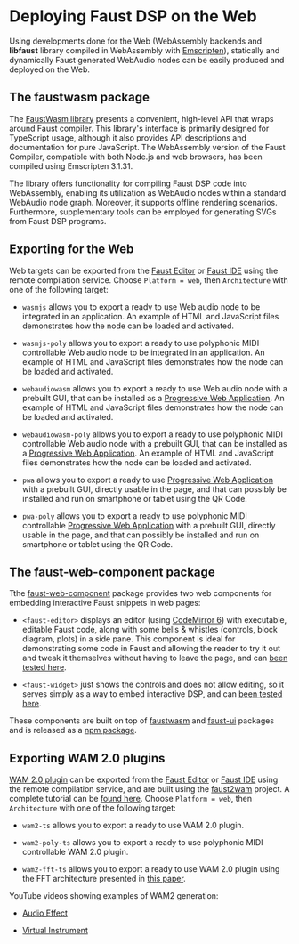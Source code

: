 # Deploying Faust DSP on the Web

Using developments done for the Web (WebAssembly backends and **libfaust** library compiled in WebAssembly with [Emscripten](https://emscripten.org/)), statically and dynamically Faust generated WebAudio nodes can be easily produced and deployed on the Web. 

## The faustwasm package

The [FaustWasm library](https://www.npmjs.com/package/@grame/faustwasm?activeTab=readme) presents a convenient, high-level API that wraps around Faust compiler. This library's interface is primarily designed for TypeScript usage, although it also provides API descriptions and documentation for pure JavaScript. The WebAssembly version of the Faust Compiler, compatible with both Node.js and web browsers, has been compiled using Emscripten 3.1.31.

The library offers functionality for compiling Faust DSP code into WebAssembly, enabling its utilization as WebAudio nodes within a standard WebAudio node graph. Moreover, it supports offline rendering scenarios. Furthermore, supplementary tools can be employed for generating SVGs from Faust DSP programs.

## Exporting for the Web

Web targets can be exported from the [Faust Editor](https://fausteditor.grame.fr) or [Faust IDE](https://faustide.grame.fr) using the remote compilation service. Choose `Platform = web`, then `Architecture` with one of the following target:

- `wasmjs` allows you to export a ready to use Web audio node to be integrated in an application. An example of HTML and JavaScript files demonstrates how the node can be loaded and activated.

- `wasmjs-poly` allows you to export a ready to use polyphonic MIDI controllable Web audio node to be integrated in an application. An example of HTML and JavaScript files demonstrates how the node can be loaded and activated.

- `webaudiowasm` allows you to export a ready to use Web audio node with a prebuilt GUI, that can be installed as a [Progressive Web Application](https://en.wikipedia.org/wiki/Progressive_web_app). An example of HTML and JavaScript files demonstrates how the node can be loaded and activated.

- `webaudiowasm-poly` allows you to export a ready to use polyphonic MIDI controllable Web audio node with a prebuilt GUI, that can be installed as a [Progressive Web Application](https://en.wikipedia.org/wiki/Progressive_web_app). An example of HTML and JavaScript files demonstrates how the node can be loaded and activated.

- `pwa` allows you to export a ready to use [Progressive Web Application](https://en.wikipedia.org/wiki/Progressive_web_app) with a prebuilt GUI, directly usable in the page, and that can possibly be installed and run on smartphone or tablet using the QR Code.

- `pwa-poly` allows you to export a ready to use polyphonic MIDI controllable [Progressive Web Application](https://en.wikipedia.org/wiki/Progressive_web_app) with a prebuilt GUI, directly usable in the page, and that can possibly be installed and run on smartphone or tablet using the QR Code.

## The faust-web-component package

Tthe [faust-web-component](https://github.com/grame-cncm/faust-web-component) package provides two web components for embedding interactive Faust snippets in web pages:

- `<faust-editor>` displays an editor (using [CodeMirror 6](https://codemirror.net/)) with executable, editable Faust code, along with some bells & whistles (controls, block diagram, plots) in a side pane.
This component is ideal for demonstrating some code in Faust and allowing the reader to try it out and tweak it themselves without having to leave the page, and can [been tested here](https://codepen.io/St-phane-Letz/pen/YzdZZoK). 

- `<faust-widget>` just shows the controls and does not allow editing, so it serves simply as a way to embed interactive DSP, and can [been tested here](https://codepen.io/St-phane-Letz/pen/LYMWybP).

These components are built on top of [faustwasm](https://github.com/grame-cncm/faustwasm) and [faust-ui](https://github.com/Fr0stbyteR/faust-ui) packages and is released as a [npm package](https://www.npmjs.com/package/@grame/faust-web-component).

## Exporting WAM 2.0 plugins

[WAM 2.0 plugin](http://www.webaudiomodules.com/docs/intro/) can be exported from the [Faust Editor](https://fausteditor.grame.fr) or [Faust IDE](https://faustide.grame.fr) using the remote compilation service, and are built using the [faust2wam](https://github.com/Fr0stbyteR/faust2wam) project. A complete tutorial can be [found here](http://www.webaudiomodules.com/docs/usage/generate-with-faustide). Choose `Platform = web`, then `Architecture` with one of the following target:

- `wam2-ts` allows you to export a ready to use WAM 2.0 plugin.  

- `wam2-poly-ts` allows you to export a ready to use polyphonic MIDI controllable WAM 2.0 plugin. 

- `wam2-fft-ts` allows you to export a ready to use WAM 2.0 plugin using the FFT architecture presented in [this paper](https://inria.hal.science/hal-04507625/document).


YouTube videos showing examples of WAM2 generation:

- [Audio Effect](https://youtu.be/OVfjImWiJDA)

- [Virtual Instrument](https://youtu.be/o4ofxbefsnE)
